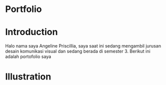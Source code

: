 # Portfolio
# Introduction

  Halo nama saya Angeline Priscillia, saya saat ini sedang mengambil jurusan desain komunikasi visual dan sedang berada di semester 3.                                                     Berikut ini adalah portofolio saya
# Illustration
<body>
 <div>
 <img src="https:..//github.com/AngelPriscillia/AngelPriscillia.github.io/blob/main/CVimage/Portofolio/Emma%20Woods.jpeg" alt="">
<img src="https:..//github.com/AngelPriscillia/AngelPriscillia.github.io/blob/main/CVimage/Portofolio/Hollow%20Knight.jpg" alt="">
<img src="https:..//github.com/AngelPriscillia/AngelPriscillia.github.io/blob/main/CVimage/Portofolio/Ithaqua.jpeg" alt="">
